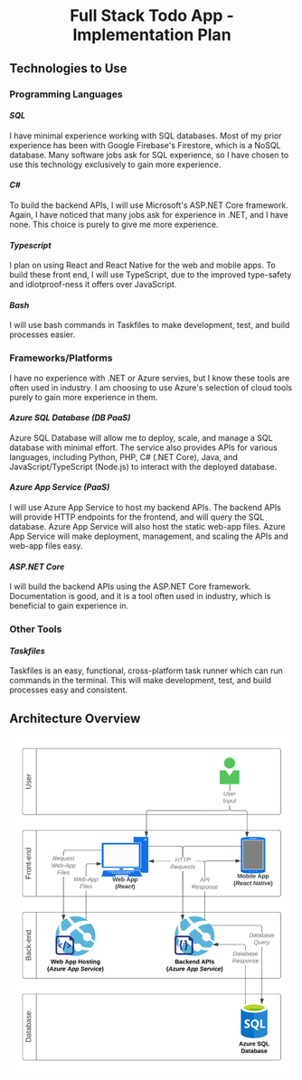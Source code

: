 # <center>Full Stack Todo App - Implementation Plan</center>

## Technologies to Use

### Programming Languages

#### _SQL_

I have minimal experience working with SQL databases.
Most of my prior experience has been with Google Firebase's Firestore, which is a NoSQL database.
Many software jobs ask for SQL experience, so I have chosen to use this technology exclusively to gain more experience.

#### _C#_

To build the backend APIs, I will use Microsoft's ASP.NET Core framework.
Again, I have noticed that many jobs ask for experience in .NET, and I have none. This choice is purely to give me more experience.

#### _Typescript_

I plan on using React and React Native for the web and mobile apps. To build these front end, I will use TypeScript, due to the improved type-safety and idiotproof-ness it offers over JavaScript.

#### _Bash_

I will use bash commands in Taskfiles to make development, test, and build processes easier.

### Frameworks/Platforms

I have no experience with .NET or Azure servies, but I know these tools are often used in industry. I am choosing to use Azure's selection of cloud tools purely to gain more experience in them.

#### _Azure SQL Database (DB PaaS)_

Azure SQL Database will allow me to deploy, scale, and manage a SQL database with minimal effort. The service also provides APIs for various languages, including Python, PHP, C# (.NET Core), Java, and JavaScript/TypeScript (Node.js) to interact with the deployed database.

#### _Azure App Service (PaaS)_

I will use Azure App Service to host my backend APIs. The backend APIs will provide HTTP endpoints for the frontend, and will query the SQL database. Azure App Service will also host the static web-app files. Azure App Service will make deployment, management, and scaling the APIs and web-app files easy.

#### _ASP.NET Core_

I will build the backend APIs using the ASP.NET Core framework. Documentation is good, and it is a tool often used in industry, which is beneficial to gain experience in.

### Other Tools

#### _Taskfiles_

Taskfiles is an easy, functional, cross-platform task runner which can run commands in the terminal. This will make development, test, and build processes easy and consistent.

## Architecture Overview

![](assets/architecture-overview.png)
